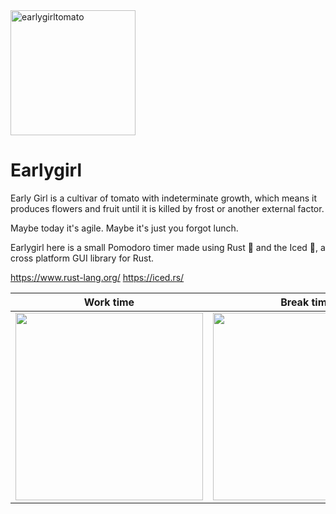 <img src="https://github.com/user-attachments/assets/b132c451-b8b9-4b92-bd45-1d13b86e1db1" alt="earlygirltomato" width="200"/>

# Earlygirl

Early Girl is a cultivar of tomato with indeterminate growth, which means it produces flowers and fruit until it is killed by frost or another external factor.

Maybe today it's agile. Maybe it's just you forgot lunch.

Earlygirl here is a small Pomodoro timer made using Rust :crab: and the Iced :ice_cube:, a cross platform GUI library for Rust.

https://www.rust-lang.org/
https://iced.rs/

| Work time | Break time | Settings |
| -- | -- | -- |
| <img src="https://github.com/user-attachments/assets/5a05734f-2deb-41b9-9e93-7d1ab82dd1eb" width="300"/> | <img src="https://github.com/user-attachments/assets/3ae0e4b5-e145-45f6-90fb-782c3c216a89" width="300"/> | <img src="https://github.com/user-attachments/assets/5e63ec67-6e60-4180-86c8-8bfdaef5b102" width="300"/> |
